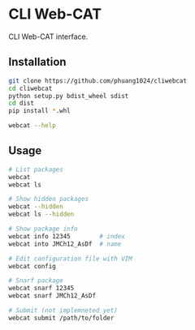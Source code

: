 # CLI Web-CAT

CLI Web-CAT interface.

## Installation

``` bash
git clone https://github.com/phuang1024/cliwebcat
cd cliwebcat
python setup.py bdist_wheel sdist
cd dist
pip install *.whl

webcat --help
```

## Usage

``` bash
# List packages
webcat
webcat ls

# Show hidden packages
webcat --hidden
webcat ls --hidden

# Show package info
webcat info 12345        # index
webcat into JMCh12_AsDf  # name

# Edit configuration file with VIM
webcat config

# Snarf package
webcat snarf 12345
webcat snarf JMCh12_AsDf

# Submit (not implemneted yet)
webcat submit /path/to/folder

```
